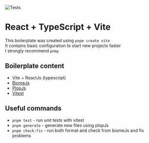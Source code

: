 ![Tests](https://github.com/andreLDias/vite-react-boilerplate/workflows/Tests/badge.svg)

# React + TypeScript + Vite

This boilerplate was created using `pnpm create vite`<br>
It contains basic configuration to start new projects faster<br>
I strongly recommend `pnmp`<br>

## Boilerplate content
- Vite + ReactJs (typescript)
- [BiomeJs](https://biomejs.dev/)
- [PlopJs](https://plopjs.com/)
- [Vitest](https://vitest.dev/)

## Useful commands
- `pnpm test` - run unit tests with vitest
- `pnpm generate` - generate new files using plopJs
- `pnpm check:fix` - run both format and check from biomeJs and fix problems
